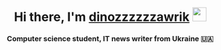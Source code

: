 <h1 align="center">Hi there, I'm <a href="https://daniilshat.ru/" target="_blank">dinozzzzzzawrik</a> 
<img src="https://github.com/blackcater/blackcater/raw/main/images/Hi.gif" height="32"/></h1>
<h3 align="center">Computer science student, IT news writer from Ukraine 🇺🇦</h3>


